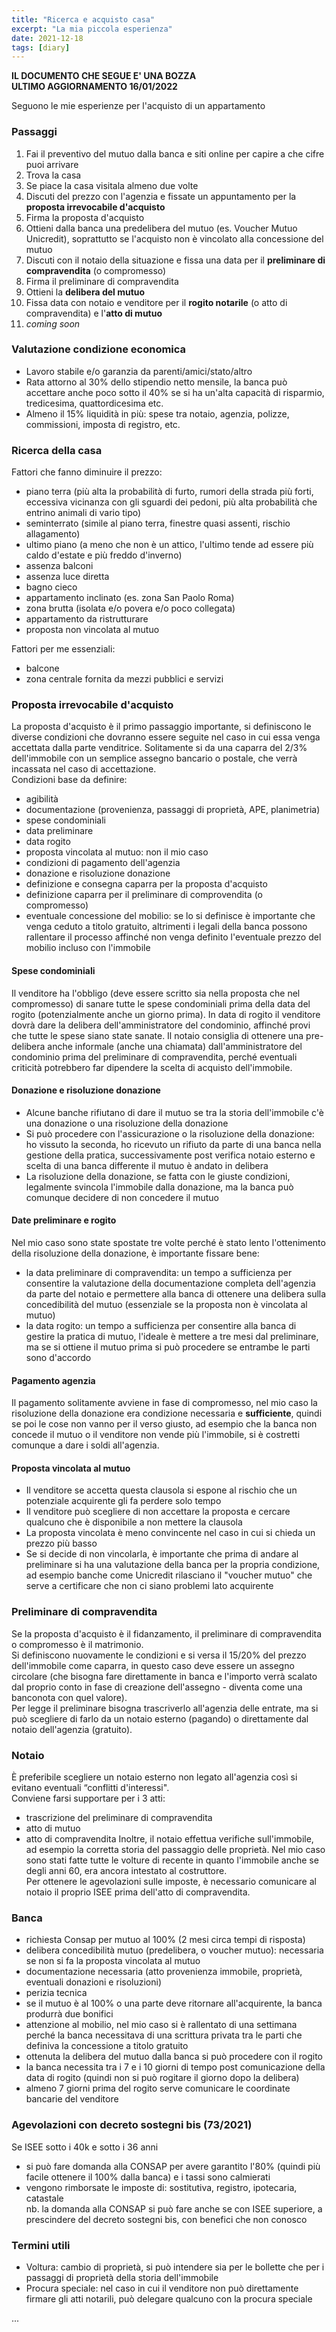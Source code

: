 ```yaml
---
title: "Ricerca e acquisto casa"
excerpt: "La mia piccola esperienza"
date: 2021-12-18
tags: [diary]
---
```



**IL DOCUMENTO CHE SEGUE E' UNA BOZZA**  
**ULTIMO AGGIORNAMENTO 16/01/2022**


Seguono le mie esperienze per l'acquisto di un appartamento


### Passaggi
1. Fai il preventivo del mutuo dalla banca e siti online per capire a che cifre puoi arrivare
2. Trova la casa
3. Se piace la casa visitala almeno due volte
4. Discuti del prezzo con l'agenzia e fissate un appuntamento per la **proposta irrevocabile d'acquisto**
5. Firma la proposta d'acquisto
6. Ottieni dalla banca una predelibera del mutuo (es. Voucher Mutuo Unicredit), soprattutto se l'acquisto non è vincolato alla concessione del mutuo
7. Discuti con il notaio della situazione e fissa una data per il **preliminare di compravendita** (o compromesso)
8. Firma il preliminare di compravendita
9. Ottieni la **delibera del mutuo**
10. Fissa data con notaio e venditore per il **rogito notarile** (o atto di compravendita) e l'**atto di mutuo**
11. _coming soon_



### Valutazione condizione economica
- Lavoro stabile e/o garanzia da parenti/amici/stato/altro
- Rata attorno al 30% dello stipendio netto mensile, la banca può accettare anche poco sotto il 40% se si ha un'alta capacità di risparmio, tredicesima, quattordicesima etc.
- Almeno il 15% liquidità in più: spese tra notaio, agenzia, polizze, commissioni, imposta di registro, etc.


### Ricerca della casa
Fattori che fanno diminuire il prezzo:
- piano terra (più alta la probabilità di furto, rumori della strada più forti, eccessiva vicinanza con gli sguardi dei pedoni, più alta probabilità che entrino animali di vario tipo)
- seminterrato (simile al piano terra, finestre quasi assenti, rischio allagamento)
- ultimo piano (a meno che non è un attico, l'ultimo tende ad essere più caldo d'estate e più freddo d'inverno)
- assenza balconi
- assenza luce diretta
- bagno cieco
- appartamento inclinato (es. zona San Paolo Roma)
- zona brutta (isolata e/o povera e/o poco collegata)
- appartamento da ristrutturare
- proposta non vincolata al mutuo

Fattori per me essenziali:
- balcone
- zona centrale fornita da mezzi pubblici e servizi


### Proposta irrevocabile d'acquisto
La proposta d'acquisto è il primo passaggio importante, si definiscono le diverse condizioni che dovranno essere seguite nel caso in cui essa venga accettata dalla parte venditrice. Solitamente si da una caparra del 2/3% dell'immobile con un semplice assegno bancario o postale, che verrà incassata nel caso di accettazione.  
Condizioni base da definire:
- agibilità
- documentazione (provenienza, passaggi di proprietà, APE, planimetria)
- spese condominiali
- data preliminare
- data rogito
- proposta vincolata al mutuo: non il mio caso
- condizioni di pagamento dell'agenzia
- donazione e risoluzione donazione
- definizione e consegna caparra per la proposta d'acquisto
- definizione caparra per il preliminare di comprovendita (o compromesso)
- eventuale concessione del mobilio: se lo si definisce è importante che venga ceduto a titolo gratuito, altrimenti i legali della banca possono rallentare il processo affinché non venga definito l'eventuale prezzo del mobilio incluso con l'immobile



#### Spese condominiali
Il venditore ha l'obbligo (deve essere scritto sia nella proposta che nel compromesso) di sanare tutte le spese condominiali prima della data del rogito (potenzialmente anche un giorno prima). In data di rogito il venditore dovrà dare la delibera dell'amministratore del condominio, affinché provi che tutte le spese siano state sanate. Il notaio consiglia di ottenere una pre-delibera anche informale (anche una chiamata) dall'amministratore del condominio prima del preliminare di compravendita, perché eventuali criticità potrebbero far dipendere la scelta di acquisto dell'immobile.

#### Donazione e risoluzione donazione
- Alcune banche rifiutano di dare il mutuo se tra la storia dell'immobile c'è una donazione o una risoluzione della donazione
- Si può procedere con l'assicurazione o la risoluzione della donazione: ho vissuto la seconda, ho ricevuto un rifiuto da parte di una banca nella gestione della pratica, successivamente post verifica notaio esterno e scelta di una banca differente il mutuo è andato in delibera
- La risoluzione della donazione, se fatta con le giuste condizioni, legalmente svincola l'immobile dalla donazione, ma la banca può comunque decidere di non concedere il mutuo

#### Date preliminare e rogito
Nel mio caso sono state spostate tre volte perché è stato lento l'ottenimento della risoluzione della donazione, è importante fissare bene:
- la data preliminare di compravendita: un tempo a sufficienza per consentire la valutazione della documentazione completa dell'agenzia da parte del notaio e permettere alla banca di ottenere una delibera sulla concedibilità del mutuo (essenziale se la proposta non è vincolata al mutuo)
- la data rogito: un tempo a sufficienza per consentire alla banca di gestire la pratica di mutuo, l'ideale è mettere a tre mesi dal preliminare, ma se si ottiene il mutuo prima si può procedere se entrambe le parti sono d'accordo

#### Pagamento agenzia
Il pagamento solitamente avviene in fase di compromesso, nel mio caso la risoluzione della donazione era condizione necessaria e **sufficiente**, quindi se poi le cose non vanno per il verso giusto, ad esempio che la banca non concede il mutuo o il venditore non vende più l'immobile, si è costretti comunque a dare i soldi all'agenzia.

#### Proposta vincolata al mutuo
- Il venditore se accetta questa clausola si espone al rischio che un potenziale acquirente gli fa perdere solo tempo
- Il venditore può scegliere di non accettare la proposta e cercare qualcuno che è disponibile a non mettere la clausola
- La proposta vincolata è meno convincente nel caso in cui si chieda un prezzo più basso
- Se si decide di non vincolarla, è importante che prima di andare al preliminare si ha una valutazione della banca per la propria condizione, ad esempio banche come Unicredit rilasciano il "voucher mutuo" che serve a certificare che non ci siano problemi lato acquirente

### Preliminare di compravendita
Se la proposta d'acquisto è il fidanzamento, il preliminare di compravendita o compromesso è il matrimonio.  
Si definiscono nuovamente le condizioni e si versa il 15/20% del prezzo dell'immobile come caparra, in questo caso deve essere un assegno circolare (che bisogna fare direttamente in banca e l'importo verrà scalato dal proprio conto in fase di creazione dell'assegno - diventa come una banconota con quel valore).  
Per legge il preliminare bisogna trascriverlo all'agenzia delle entrate, ma si può scegliere di farlo da un notaio esterno (pagando) o direttamente dal notaio dell'agenzia (gratuito).

### Notaio
È preferibile scegliere un notaio esterno non legato all'agenzia così si evitano eventuali “conflitti d'interessi".  
Conviene farsi supportare per i 3 atti:
- trascrizione del preliminare di compravendita
- atto di mutuo
- atto di compravendita
Inoltre, il notaio effettua verifiche sull'immobile, ad esempio la corretta storia del passaggio delle proprietà. Nel mio caso sono stati fatte tutte le volture di recente in quanto l'immobile anche se degli anni 60, era ancora intestato al costruttore.  
Per ottenere le agevolazioni sulle imposte, è necessario comunicare al notaio il proprio ISEE prima dell'atto di compravendita.

### Banca
- richiesta Consap per mutuo al 100% (2 mesi circa tempi di risposta)
- delibera concedibilità mutuo (predelibera, o voucher mutuo): necessaria se non si fa la proposta vincolata al mutuo
- documentazione necessaria (atto provenienza immobile, proprietà, eventuali donazioni e risoluzioni)
- perizia tecnica
- se il mutuo è al 100% o una parte deve ritornare all'acquirente, la banca produrrà due bonifici
- attenzione al mobilio, nel mio caso si è rallentato di una settimana perché la banca necessitava di una scrittura privata tra le parti che definiva la concessione a titolo gratuito
- ottenuta la delibera del mutuo dalla banca si può procedere con il rogito
- la banca necessita tra i 7 e i 10 giorni di tempo post comunicazione della data di rogito (quindi non si può rogitare il giorno dopo la delibera)
- almeno 7 giorni prima del rogito serve comunicare le coordinate bancarie del venditore

### Agevolazioni con decreto sostegni bis (73/2021)
Se ISEE sotto i 40k e sotto i 36 anni
- si può fare domanda alla CONSAP per avere garantito l'80% (quindi più facile ottenere il 100% dalla banca) e i tassi sono calmierati
- vengono rimborsate le imposte di: sostitutiva, registro, ipotecaria, catastale  
nb. la domanda alla CONSAP si può fare anche se con ISEE superiore, a prescindere del decreto sostegni bis, con benefici che non conosco

### Termini utili
- Voltura: cambio di proprietà, si può intendere sia per le bollette che per i passaggi di proprietà della storia dell'immobile
- Procura speciale: nel caso in cui il venditore non può direttamente firmare gli atti notarili, può delegare qualcuno con la procura speciale





...
